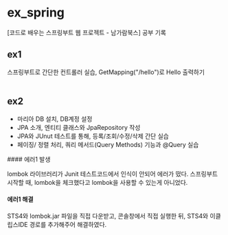 <h1> ex_spring </h1>
[코드로 배우는 스프링부트 웹 프로젝트 - 남가람북스] 공부 기록

## ex1
  스프링부트로 간단한 컨트롤러 실습, GetMapping("/hello")로 Hello 출력하기 </br></br>


## ex2
<ul>
  <li> 마리아 DB 설치, DB계정 설정 </li>
  <li> JPA 소개, 엔티티 클래스와 JpaRepository 작성 </li>
  <li> JPA와 JUnut 테스트를 통해, 등록/조회/수정/삭제 간단 실습  </li>
  <li> 페이징/ 정렬 처리, 쿼리 메서드(Query Methods) 기능과 @Query 실습</li>
</ul>
####  에러1 발생</br>
<p>lombok 라이브러리가 Junit 테스트코드에서 인식이 안되어 에러가 떴다. 스프링부트 시작할 때, lombok을 체크했다고 lombok을 사용할 수 있는게 아니었다.
</p>

####  에러1 해결</br>
<p>STS4와 lombok.jar 파일을 직접 다운받고, 콘솔창에서 직접 실행한 뒤, STS4와 이클립스IDE 경로를 추가해주어 해결하였다.
<p>

